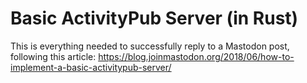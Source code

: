 # Basic ActivityPub Server (in Rust)

This is everything needed to successfully reply to a Mastodon post, following this article: https://blog.joinmastodon.org/2018/06/how-to-implement-a-basic-activitypub-server/